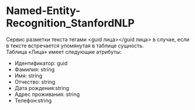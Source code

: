 # Named-Entity-Recognition_StanfordNLP

Сервис разметки текста тегами <guid лица></guid лица> в случае, если в тексте встречается упомянутая в таблице сущность.  
Таблица «Лица» имеет следующие атрибуты:  
- Идентификатор: guid
- Фамилия: string
- Имя: string
- Отчество: string
- Дата рождения:string
- Адрес проживания: string
- Телефон:string

